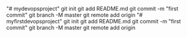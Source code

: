 "# mydevopsproject"  git init git add README.md git commit -m "first commit" git branch -M master git remote add origin
"# myfirstdevopsproject"  git init git add README.md git commit -m "first commit" git branch -M master git remote add origin
